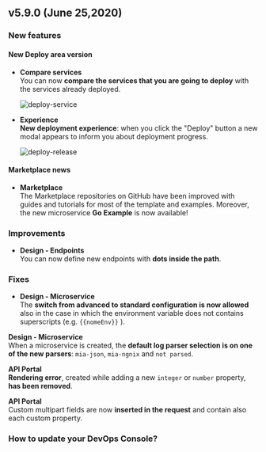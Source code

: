 ## v5.9.0 (June 25,2020)

### New features

#### New Deploy area version

* **Compare services**        
    You can now **compare the services that you are going to deploy** with the services already deployed.

    ![deploy-service](himg/deploy-service.png)

* **Experience**       
    **New deployment experience**: when you click the "Deploy" button a new modal appears to inform you about deployment progress.

    ![deploy-release](hmg/deploy-release.png)


#### Marketplace news

* **Marketplace**      
    The Marketplace repositories on GitHub have been improved with guides and tutorials for most of the template and examples. Moreover, the new microservice **Go Example** is now available!

### Improvements

* **Design - Endpoints**      
    You can now define new endpoints with **dots inside the path**.

### Fixes

* **Design - Microservice**      
    The **switch from advanced to standard configuration is now allowed** also in the case in which the environment variable does not contains superscripts (e.g. `{{nomeEnv}}` ).

 **Design - Microservice**      
    When a microservice is created, the **default log parser selection is on one of the new parsers**: `mia-json`, `mia-ngnix` and `not parsed`.

 **API Portal**      
    **Rendering error**, created while adding a new `integer` or `number` property, **has been removed**.

 **API Portal**   
    Custom multipart fields are now **inserted in the request** and contain also each custom property.


### How to update your DevOps Console?

